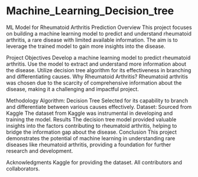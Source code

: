 # Machine_Learning_Decision_tree
ML Model for Rheumatoid Arthritis Prediction
Overview
This project focuses on building a machine learning model to predict and understand rheumatoid arthritis, a rare disease with limited available information. The aim is to leverage the trained model to gain more insights into the disease.

Project Objectives
Develop a machine learning model to predict rheumatoid arthritis.
Use the model to extract and understand more information about the disease.
Utilize decision tree algorithm for its effectiveness in branching and differentiating causes.
Why Rheumatoid Arthritis?
Rheumatoid arthritis was chosen due to the scarcity of comprehensive information about the disease, making it a challenging and impactful project.

Methodology
Algorithm: Decision Tree
Selected for its capability to branch and differentiate between various causes effectively.
Dataset: Sourced from Kaggle
The dataset from Kaggle was instrumental in developing and training the model.
Results
The decision tree model provided valuable insights into the factors contributing to rheumatoid arthritis, helping to bridge the information gap about the disease.
Conclusion
This project demonstrates the potential of machine learning in understanding rare diseases like rheumatoid arthritis, providing a foundation for further research and development.

Acknowledgments
Kaggle for providing the dataset.
All contributors and collaborators.
